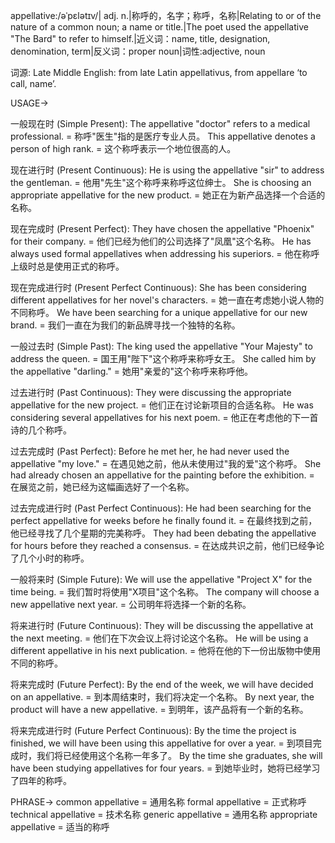 appellative:/əˈpɛlətɪv/| adj. n.|称呼的，名字；称呼，名称|Relating to or of the nature of a common noun; a name or title.|The poet used the appellative "The Bard" to refer to himself.|近义词：name, title, designation, denomination, term|反义词：proper noun|词性:adjective, noun

词源: Late Middle English: from late Latin appellativus, from appellare ‘to call, name’.

USAGE->

一般现在时 (Simple Present):
The appellative "doctor" refers to a medical professional. =  称呼"医生"指的是医疗专业人员。
This appellative denotes a person of high rank. = 这个称呼表示一个地位很高的人。


现在进行时 (Present Continuous):
He is using the appellative "sir" to address the gentleman. = 他用"先生"这个称呼来称呼这位绅士。
She is choosing an appropriate appellative for the new product. = 她正在为新产品选择一个合适的名称。


现在完成时 (Present Perfect):
They have chosen the appellative "Phoenix" for their company. = 他们已经为他们的公司选择了"凤凰"这个名称。
He has always used formal appellatives when addressing his superiors. =  他在称呼上级时总是使用正式的称呼。


现在完成进行时 (Present Perfect Continuous):
She has been considering different appellatives for her novel's characters. = 她一直在考虑她小说人物的不同称呼。
We have been searching for a unique appellative for our new brand. = 我们一直在为我们的新品牌寻找一个独特的名称。


一般过去时 (Simple Past):
The king used the appellative "Your Majesty" to address the queen. = 国王用"陛下"这个称呼来称呼女王。
She called him by the appellative "darling." = 她用"亲爱的"这个称呼来称呼他。


过去进行时 (Past Continuous):
They were discussing the appropriate appellative for the new project. = 他们正在讨论新项目的合适名称。
He was considering several appellatives for his next poem. = 他正在考虑他的下一首诗的几个称呼。


过去完成时 (Past Perfect):
Before he met her, he had never used the appellative "my love." = 在遇见她之前，他从未使用过"我的爱"这个称呼。
She had already chosen an appellative for the painting before the exhibition. = 在展览之前，她已经为这幅画选好了一个名称。


过去完成进行时 (Past Perfect Continuous):
He had been searching for the perfect appellative for weeks before he finally found it. = 在最终找到之前，他已经寻找了几个星期的完美称呼。
They had been debating the appellative for hours before they reached a consensus. = 在达成共识之前，他们已经争论了几个小时的称呼。


一般将来时 (Simple Future):
We will use the appellative "Project X" for the time being. = 我们暂时将使用"X项目"这个名称。
The company will choose a new appellative next year. = 公司明年将选择一个新的名称。


将来进行时 (Future Continuous):
They will be discussing the appellative at the next meeting. = 他们在下次会议上将讨论这个名称。
He will be using a different appellative in his next publication. = 他将在他的下一份出版物中使用不同的称呼。


将来完成时 (Future Perfect):
By the end of the week, we will have decided on an appellative. = 到本周结束时，我们将决定一个名称。
By next year, the product will have a new appellative. = 到明年，该产品将有一个新的名称。


将来完成进行时 (Future Perfect Continuous):
By the time the project is finished, we will have been using this appellative for over a year. = 到项目完成时，我们将已经使用这个名称一年多了。
By the time she graduates, she will have been studying appellatives for four years. = 到她毕业时，她将已经学习了四年的称呼。



PHRASE->
common appellative = 通用名称
formal appellative = 正式称呼
technical appellative =  技术名称
generic appellative = 通用名称
appropriate appellative = 适当的称呼
